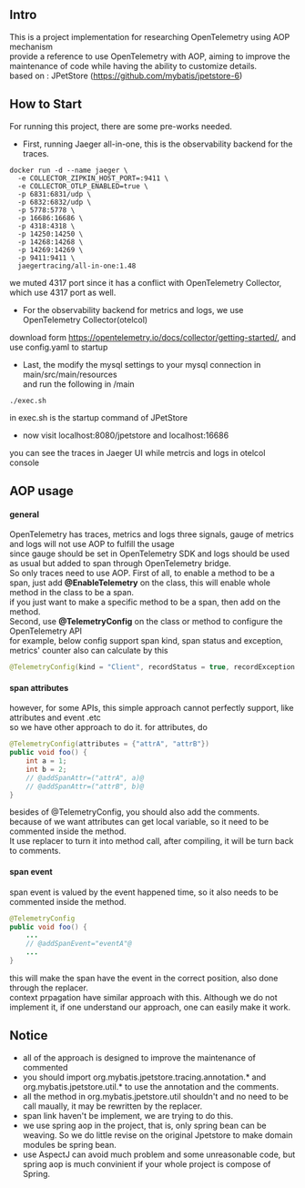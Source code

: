## Intro
This is a project implementation for researching OpenTelemetry using AOP mechanism  
provide a reference to use OpenTelemetry with AOP, aiming to improve the maintenance of code while having the ability to customize details.  
based on : JPetStore (https://github.com/mybatis/jpetstore-6)

## How to Start
For running this project, there are some pre-works needed.  
* First, running Jaeger all-in-one, this is the observability backend for the traces.
```
docker run -d --name jaeger \
  -e COLLECTOR_ZIPKIN_HOST_PORT=:9411 \
  -e COLLECTOR_OTLP_ENABLED=true \
  -p 6831:6831/udp \
  -p 6832:6832/udp \
  -p 5778:5778 \
  -p 16686:16686 \
  -p 4318:4318 \
  -p 14250:14250 \
  -p 14268:14268 \
  -p 14269:14269 \
  -p 9411:9411 \
  jaegertracing/all-in-one:1.48
```
we muted 4317 port since it has a conflict with OpenTelemetry Collector, which use 4317 port as well. 


* For the observability backend for metrics and logs, we use OpenTelemetry Collector(otelcol)  

download form https://opentelemetry.io/docs/collector/getting-started/, and use config.yaml to startup

* Last, the modify the mysql settings to your mysql connection in main/src/main/resources  
and run the following in /main
```
./exec.sh
```
in exec.sh is the startup command of JPetStore

* now visit localhost:8080/jpetstore and localhost:16686

you can see the traces in Jaeger UI while metrcis and logs in otelcol console

## AOP usage
#### general
OpenTelemetry has traces, metrics and logs three signals, gauge of metrics and logs will not use AOP to fulfill the usage  
since gauge should be set in OpenTelemetry SDK and logs should be used as usual but added to span through OpenTelemetry bridge.  
So only traces need to use AOP.
First of all, to enable a method to be a span, just add **@EnableTelemetry** on the class, this will enable whole method in the class to be a span.  
if you just want to make a specific method to be a span, then add on the method.  
Second, use **@TelemetryConfig** on the class or method to configure the OpenTelemetry API  
for example, below config support span kind, span status and exception, metrics' counter also can calculate by this
```java
@TelemetryConfig(kind = "Client", recordStatus = true, recordException = true, incrementBy = 1)
```
#### span attributes
however, for some APIs, this simple approach cannot perfectly support, like attributes and event .etc  
so we have other approach to do it.
for attributes, do
```java
@TelemetryConfig(attributes = {"attrA", "attrB"})
public void foo() {
    int a = 1;
    int b = 2;
    // @addSpanAttr=("attrA", a)@
    // @addSpanAttr=("attrB", b)@
}
```
besides of @TelemetryConfig, you should also add the comments.  
because of we want attributes can get local variable, so it need to be commented inside the method.  
It use replacer to turn it into method call, after compiling, it will be turn back to comments.

#### span event
span event is valued by the event happened time, so it also needs to be commented inside the method.
```java
@TelemetryConfig
public void foo() {
    ...
    // @addSpanEvent="eventA"@
    ...
}
```
this will make the span have the event in the correct position, also done through the replacer.  
context prpagation have similar approach with this. Although we do not implement it, if one understand our approach, one can easily make it work.  

## Notice
* all of the approach is designed to improve the maintenance of commented
* you should import org.mybatis.jpetstore.tracing.annotation.\* and org.mybatis.jpetstore.util.\* to use the annotation and the comments.
* all the method in org.mybatis.jpetstore.util shouldn't and no need to be call maually, it may be rewritten by the replacer.
* span link haven't be implement, we are trying to do this.
* we use spring aop in the project, that is, only spring bean can be weaving. So we do little revise on the original Jpetstore to make domain modules be spring bean.
* use AspectJ can avoid much problem and some unreasonable code, but spring aop is much convinient if your whole project is compose of Spring.
